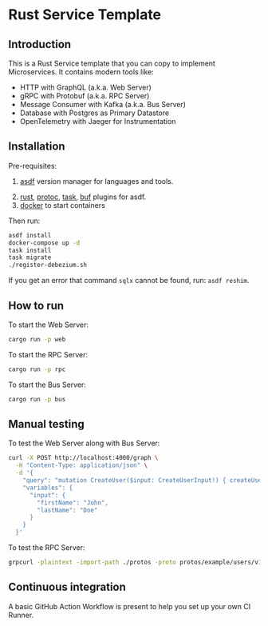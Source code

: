 # Rust Service Template

<!-- TODO: Review and improve README.md with ChatGPT -->

## Introduction

This is a Rust Service template that you can copy to implement Microservices. It contains modern tools like:

- HTTP with GraphQL (a.k.a. Web Server)
- gRPC with Protobuf (a.k.a. RPC Server)
- Message Consumer with Kafka (a.k.a. Bus Server)
- Database with Postgres as Primary Datastore
- OpenTelemetry with Jaeger for Instrumentation

## Installation

Pre-requisites:

1. [asdf](https://asdf-vm.com) version manager for languages and tools.
<!-- TODO: Look up URLs -->
2. [rust](), [protoc](), [task](), [buf]() plugins for asdf.
3. [docker](https://www.docker.com) to start containers

Then run:

```zsh
asdf install
docker-compose up -d
task install
task migrate
./register-debezium.sh
```

If you get an error that command `sqlx` cannot be found, run: `asdf reshim`.

## How to run

To start the Web Server:

```zsh
cargo run -p web
```

To start the RPC Server:

```zsh
cargo run -p rpc
```

To start the Bus Server:

```zsh
cargo run -p bus
```

## Manual testing

To test the Web Server along with Bus Server:

```zsh
curl -X POST http://localhost:4000/graph \
  -H "Content-Type: application/json" \
  -d '{
    "query": "mutation CreateUser($input: CreateUserInput!) { createUser(input: $input) { id firstName lastName createdAt } }",
    "variables": {
      "input": {
        "firstName": "John",
        "lastName": "Doe"
      }
    }
  }'
```

To test the RPC Server:

```zsh
grpcurl -plaintext -import-path ./protos -proto protos/example/users/v1/rpc/users_service.proto '0.0.0.0:50051' example.users.v1.rpc.UsersService/GetUser
```

## Continuous integration

A basic GitHub Action Workflow is present to help you set up your own CI Runner.
